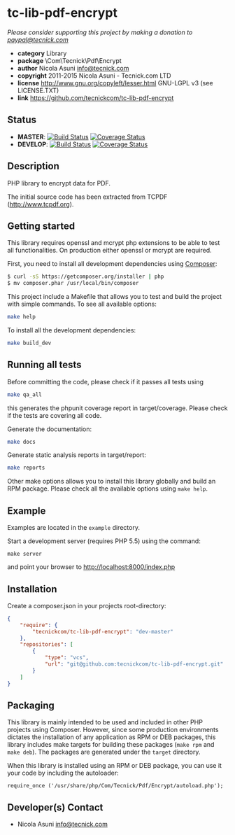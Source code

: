# tc-lib-pdf-encrypt

*Please consider supporting this project by making a donation to <paypal@tecnick.com>*

* **category**    Library
* **package**     \Com\Tecnick\Pdf\Encrypt
* **author**      Nicola Asuni <info@tecnick.com>
* **copyright**   2011-2015 Nicola Asuni - Tecnick.com LTD
* **license**     http://www.gnu.org/copyleft/lesser.html GNU-LGPL v3 (see LICENSE.TXT)
* **link**        https://github.com/tecnickcom/tc-lib-pdf-encrypt

## Status
* **MASTER**: [![Build Status](https://secure.travis-ci.org/tecnickcom/tc-lib-pdf-encrypt.png?branch=master)](https://travis-ci.org/tecnickcom/tc-lib-pdf-encrypt?branch=master)
[![Coverage Status](https://coveralls.io/repos/tecnickcom/tc-lib-pdf-encrypt/badge.svg?branch=master&service=github)](https://coveralls.io/github/tecnickcom/tc-lib-pdf-encrypt?branch=master)
* **DEVELOP**: [![Build Status](https://secure.travis-ci.org/tecnickcom/tc-lib-pdf-encrypt.png?branch=develop)](https://travis-ci.org/tecnickcom/tc-lib-pdf-encrypt?branch=develop)
[![Coverage Status](https://coveralls.io/repos/tecnickcom/tc-lib-pdf-encrypt/badge.svg?branch=develop&service=github)](https://coveralls.io/github/tecnickcom/tc-lib-pdf-encrypt?branch=develop)


## Description

PHP library to encrypt data for PDF.

The initial source code has been extracted from TCPDF (<http://www.tcpdf.org>).


## Getting started

This library requires openssl and mcrypt php extensions to be able to test all functionalities.
On production either openssl or mcrypt are required.

First, you need to install all development dependencies using [Composer](https://getcomposer.org/):

```bash
$ curl -sS https://getcomposer.org/installer | php
$ mv composer.phar /usr/local/bin/composer
```

This project include a Makefile that allows you to test and build the project with simple commands.
To see all available options:

```bash
make help
```

To install all the development dependencies:

```bash
make build_dev
```

## Running all tests

Before committing the code, please check if it passes all tests using

```bash
make qa_all
```
this generates the phpunit coverage report in target/coverage.
Please check if the tests are covering all code.

Generate the documentation:

```bash
make docs
```

Generate static analysis reports in target/report:

```bash
make reports
```

Other make options allows you to install this library globally and build an RPM package.
Please check all the available options using `make help`.


## Example

Examples are located in the `example` directory.

Start a development server (requires PHP 5.5) using the command:

```
make server
```

and point your browser to <http://localhost:8000/index.php>


## Installation

Create a composer.json in your projects root-directory:

```json
{
    "require": {
        "tecnickcom/tc-lib-pdf-encrypt": "dev-master"
    },
    "repositories": [
        {
            "type": "vcs",
            "url": "git@github.com:tecnickcom/tc-lib-pdf-encrypt.git"
        }
    ]
}
```


## Packaging

This library is mainly intended to be used and included in other PHP projects using Composer.
However, since some production environments dictates the installation of any application as RPM or DEB packages,
this library includes make targets for building these packages (`make rpm` and `make deb`).
The packages are generated under the `target` directory.

When this library is installed using an RPM or DEB package, you can use it your code by including the autoloader:
```
require_once ('/usr/share/php/Com/Tecnick/Pdf/Encrypt/autoload.php');
```


## Developer(s) Contact

* Nicola Asuni <info@tecnick.com>
